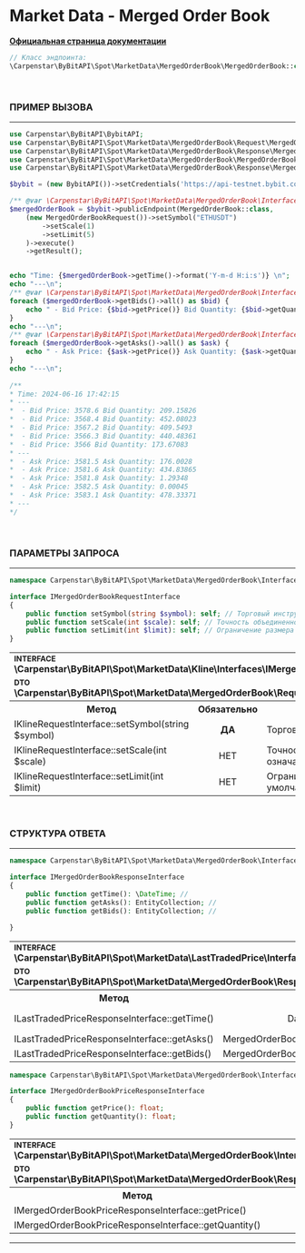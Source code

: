 # Market Data - Merged Order Book
<b>[Официальная страница документации](https://bybit-exchange.github.io/docs/spot/public/merge-depth)</b>

```php
// Класс эндпоинта:
\Carpenstar\ByBitAPI\Spot\MarketData\MergedOrderBook\MergedOrderBook::class
```

<br />

<h3 align="left" width="100%"><b>ПРИМЕР ВЫЗОВА</b></h3>

---

```php
use Carpenstar\ByBitAPI\BybitAPI;
use Carpenstar\ByBitAPI\Spot\MarketData\MergedOrderBook\Request\MergedOrderBookRequest;
use Carpenstar\ByBitAPI\Spot\MarketData\MergedOrderBook\Response\MergedOrderBookResponse;
use Carpenstar\ByBitAPI\Spot\MarketData\MergedOrderBook\MergedOrderBook;
use Carpenstar\ByBitAPI\Spot\MarketData\MergedOrderBook\Response\MergedOrderBookPriceResponse;

$bybit = (new BybitAPI())->setCredentials('https://api-testnet.bybit.com', 'apiKey', 'apiSecret');

/** @var \Carpenstar\ByBitAPI\Spot\MarketData\MergedOrderBook\Interfaces\IMergedOrderBookResponseInterface $mergedOrderBook */
$mergedOrderBook = $bybit->publicEndpoint(MergedOrderBook::class, 
    (new MergedOrderBookRequest())->setSymbol("ETHUSDT")
        ->setScale(1)
        ->setLimit(5)
    )->execute()
    ->getResult();


echo "Time: {$mergedOrderBook->getTime()->format('Y-m-d H:i:s')} \n";
echo "---\n";
/** @var \Carpenstar\ByBitAPI\Spot\MarketData\MergedOrderBook\Interfaces\IMergedOrderBookPriceResponseInterface $bid */
foreach ($mergedOrderBook->getBids()->all() as $bid) {
    echo " - Bid Price: {$bid->getPrice()} Bid Quantity: {$bid->getQuantity()} \n";
}
echo "---\n";
/** @var \Carpenstar\ByBitAPI\Spot\MarketData\MergedOrderBook\Interfaces\IMergedOrderBookPriceResponseInterface $ask */
foreach ($mergedOrderBook->getAsks()->all() as $ask) {
    echo " - Ask Price: {$ask->getPrice()} Ask Quantity: {$ask->getQuantity()} \n";
}
echo "---\n";
        
/**
* Time: 2024-06-16 17:42:15
* ---
*  - Bid Price: 3578.6 Bid Quantity: 209.15826 
*  - Bid Price: 3568.4 Bid Quantity: 452.08023 
*  - Bid Price: 3567.2 Bid Quantity: 409.5493 
*  - Bid Price: 3566.3 Bid Quantity: 440.48361 
*  - Bid Price: 3566 Bid Quantity: 173.67083 
* ---
*  - Ask Price: 3581.5 Ask Quantity: 176.0028 
*  - Ask Price: 3581.6 Ask Quantity: 434.83865 
*  - Ask Price: 3581.8 Ask Quantity: 1.29348 
*  - Ask Price: 3582.5 Ask Quantity: 0.00045 
*  - Ask Price: 3583.1 Ask Quantity: 478.33371 
* ---
*/
```

<br />

<h3 align="left" width="100%"><b>ПАРАМЕТРЫ ЗАПРОСА</b></h3>

---

```php
namespace Carpenstar\ByBitAPI\Spot\MarketData\MergedOrderBook\Interfaces;

interface IMergedOrderBookRequestInterface
{
    public function setSymbol(string $symbol): self; // Торговый инструмент
    public function setScale(int $scale): self; // Точность объединенной книги заказов: 1 означает 1 цифру.
    public function setLimit(int $limit): self; // Ограничение размера данных. [1, 200]. По умолчанию: 100 (50 ask + 50 bid)
}
```
<table style="width: 100%">
  <tr>
    <td colspan="3">
        <sup><b>INTERFACE</b></sup> <br />
        <b>\Carpenstar\ByBitAPI\Spot\MarketData\Kline\Interfaces\IMergedOrderBookRequestInterface::class</b>
    </td>
  </tr>
  <tr>
    <td colspan="3">
        <sup><b>DTO</b></sup> <br />
        <b>\Carpenstar\ByBitAPI\Spot\MarketData\MergedOrderBook\Request\MergedOrderBookRequest::class</b>
    </td>
  </tr>
  <tr>
    <th style="width: 40%; text-align: center">Метод</th>
    <th style="width: 10%; text-align: center">Обязательно</th>
    <th style="width: 50%; text-align: center">Описание</th>
  </tr>
  <tr>
    <td>IKlineRequestInterface::setSymbol(string $symbol)</td>
    <td style="text-align: center"><b>ДА</b></td>
    <td> Торговый инструмент</td>
  </tr>
  <tr>
    <td>IKlineRequestInterface::setScale(int $scale)</td>
    <td style="text-align: center">НЕТ</td>
    <td> Точность объединенной книги заказов: 1 означает 1 цифру. </td>
  </tr>
  <tr>
    <td>IKlineRequestInterface::setLimit(int $limit)</td>
    <td style="text-align: center">НЕТ</td>
    <td> Ограничение размера данных. [1, 200]. По умолчанию: 100 (50 ask + 50 bid) </td>
  </tr>
</table>

<br />

<h3 align="left" width="100%"><b>CТРУКТУРА ОТВЕТА</b></h3>

---

```php
namespace Carpenstar\ByBitAPI\Spot\MarketData\MergedOrderBook\Interfaces;

interface IMergedOrderBookResponseInterface
{
    public function getTime(): \DateTime; //
    public function getAsks(): EntityCollection; //
    public function getBids(): EntityCollection; //

}
```
<table style="width: 100%">
  <tr>
    <td colspan="3">
        <sup><b>INTERFACE</b></sup> <br />
        <b>\Carpenstar\ByBitAPI\Spot\MarketData\LastTradedPrice\Interfaces\ILastTradedPriceResponseInterface::class</b>
    </td>
  </tr>
  <tr>
    <td colspan="3">
        <sup><b>DTO</b></sup> <br />
        <b>\Carpenstar\ByBitAPI\Spot\MarketData\MergedOrderBook\Response\MergedOrderBookResponse::class</b>
    </td>
  </tr>
  <tr>
    <th style="width: 30%; text-align: center">Метод</th>
    <th style="width: 20%; text-align: center">Тип</th>
    <th style="width: 50%; text-align: center">Описание</th>
  </tr>
  <tr>
    <td>ILastTradedPriceResponseInterface::getTime()</td>
    <td style="text-align: center">DateTime</td>
    <td> Время исполнения запроса </td>
  </tr>
  <tr>
    <td>ILastTradedPriceResponseInterface::getAsks()</td>
    <td style="text-align: center">MergedOrderBookPriceItemResponse[]</td>
    <td> - </td>
  </tr>
  <tr>
    <td>ILastTradedPriceResponseInterface::getBids()</td>
    <td style="text-align: center">MergedOrderBookPriceItemResponse[]</td>
    <td> - </td>
  </tr>
</table>

```php
namespace Carpenstar\ByBitAPI\Spot\MarketData\MergedOrderBook\Interfaces;

interface IMergedOrderBookPriceResponseInterface
{
    public function getPrice(): float;
    public function getQuantity(): float;
}
```

<table style="width: 100%">
  <tr>
    <td colspan="3">
        <sup><b>INTERFACE</b></sup> <br />
        <b>\Carpenstar\ByBitAPI\Spot\MarketData\MergedOrderBook\Interfaces\IMergedOrderBookPriceResponseInterface::class</b>
    </td>
  </tr>
  <tr>
    <td colspan="3">
        <sup><b>DTO</b></sup> <br />
        <b>\Carpenstar\ByBitAPI\Spot\MarketData\MergedOrderBook\Response\MergedOrderBookPriceItemResponse::class</b>
    </td>
  </tr>
  <tr>
    <th style="width: 30%; text-align: center">Метод</th>
    <th style="width: 20%; text-align: center">Тип</th>
    <th style="width: 50%; text-align: center">Описание</th>
  </tr>
  <tr>
    <td>IMergedOrderBookPriceResponseInterface::getPrice()</td>
    <td style="text-align: center">float</td>
    <td> Цена </td>
  </tr>
  <tr>
    <td>IMergedOrderBookPriceResponseInterface::getQuantity()</td>
    <td style="text-align: center">float</td>
    <td> Количество токенов по этой цене </td>
  </tr>
</table>

---
